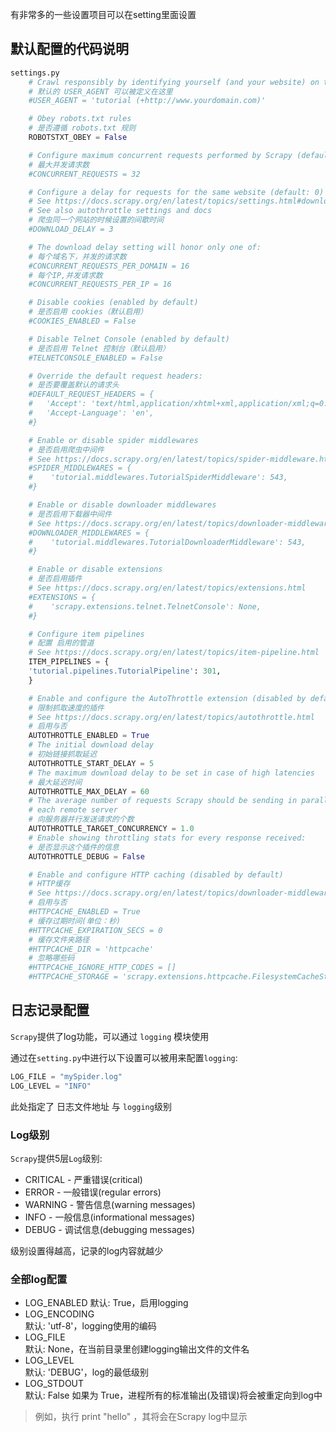 有非常多的一些设置项目可以在setting里面设置  

## 默认配置的代码说明  
~~~python
settings.py
    # Crawl responsibly by identifying yourself (and your website) on the user-agent
    # 默认的 USER_AGENT 可以被定义在这里
    #USER_AGENT = 'tutorial (+http://www.yourdomain.com)'

    # Obey robots.txt rules
    # 是否遵循 robots.txt 规则
    ROBOTSTXT_OBEY = False

    # Configure maximum concurrent requests performed by Scrapy (default: 16)
    # 最大并发请求数
    #CONCURRENT_REQUESTS = 32

    # Configure a delay for requests for the same website (default: 0)
    # See https://docs.scrapy.org/en/latest/topics/settings.html#download-delay
    # See also autothrottle settings and docs
    # 爬虫同一个网站的时候设置的间歇时间
    #DOWNLOAD_DELAY = 3

    # The download delay setting will honor only one of:
    # 每个域名下，并发的请求数
    #CONCURRENT_REQUESTS_PER_DOMAIN = 16
    # 每个IP,并发请求数
    #CONCURRENT_REQUESTS_PER_IP = 16

    # Disable cookies (enabled by default)
    # 是否启用 cookies（默认启用）
    #COOKIES_ENABLED = False

    # Disable Telnet Console (enabled by default)
    # 是否启用 Telnet 控制台（默认启用）
    #TELNETCONSOLE_ENABLED = False

    # Override the default request headers:
    # 是否要覆盖默认的请求头
    #DEFAULT_REQUEST_HEADERS = {
    #   'Accept': 'text/html,application/xhtml+xml,application/xml;q=0.9,*/*;q=0.8',
    #   'Accept-Language': 'en',
    #}

    # Enable or disable spider middlewares
    # 是否启用爬虫中间件
    # See https://docs.scrapy.org/en/latest/topics/spider-middleware.html
    #SPIDER_MIDDLEWARES = {
    #    'tutorial.middlewares.TutorialSpiderMiddleware': 543,
    #}

    # Enable or disable downloader middlewares
    # 是否启用下载器中间件
    # See https://docs.scrapy.org/en/latest/topics/downloader-middleware.html
    #DOWNLOADER_MIDDLEWARES = {
    #    'tutorial.middlewares.TutorialDownloaderMiddleware': 543,
    #}

    # Enable or disable extensions
    # 是否启用插件
    # See https://docs.scrapy.org/en/latest/topics/extensions.html
    #EXTENSIONS = {
    #    'scrapy.extensions.telnet.TelnetConsole': None,
    #}

    # Configure item pipelines
    # 配置 启用的管道
    # See https://docs.scrapy.org/en/latest/topics/item-pipeline.html
    ITEM_PIPELINES = {
    'tutorial.pipelines.TutorialPipeline': 301,
    }

    # Enable and configure the AutoThrottle extension (disabled by default)
    # 限制抓取速度的插件
    # See https://docs.scrapy.org/en/latest/topics/autothrottle.html
    # 启用与否
    AUTOTHROTTLE_ENABLED = True
    # The initial download delay
    # 初始链接抓取延迟
    AUTOTHROTTLE_START_DELAY = 5
    # The maximum download delay to be set in case of high latencies
    # 最大延迟时间
    AUTOTHROTTLE_MAX_DELAY = 60
    # The average number of requests Scrapy should be sending in parallel to
    # each remote server
    # 向服务器并行发送请求的个数
    AUTOTHROTTLE_TARGET_CONCURRENCY = 1.0
    # Enable showing throttling stats for every response received:
    # 是否显示这个插件的信息
    AUTOTHROTTLE_DEBUG = False

    # Enable and configure HTTP caching (disabled by default)
    # HTTP缓存
    # See https://docs.scrapy.org/en/latest/topics/downloader-middleware.html#httpcache-middleware-settings
    # 启用与否
    #HTTPCACHE_ENABLED = True
    # 缓存过期时间(单位：秒)
    #HTTPCACHE_EXPIRATION_SECS = 0
    # 缓存文件夹路径
    #HTTPCACHE_DIR = 'httpcache'
    # 忽略哪些码
    #HTTPCACHE_IGNORE_HTTP_CODES = []
    #HTTPCACHE_STORAGE = 'scrapy.extensions.httpcache.FilesystemCacheStorage'
~~~

## 日志记录配置  
`Scrapy`提供了log功能，可以通过 `logging` 模块使用  

通过在`setting.py`中进行以下设置可以被用来配置`logging`:  
~~~python
LOG_FILE = "mySpider.log"
LOG_LEVEL = "INFO"
~~~
此处指定了 日志文件地址 与 `logging`级别  

### Log级别
`Scrapy`提供5层`Log`级别:
* CRITICAL - 严重错误(critical)
* ERROR - 一般错误(regular errors)
* WARNING - 警告信息(warning messages)
* INFO - 一般信息(informational messages)
* DEBUG - 调试信息(debugging messages)

级别设置得越高，记录的log内容就越少  


### 全部log配置  
* LOG_ENABLED 
默认: True，启用logging  
* LOG_ENCODING  
默认: 'utf-8'，logging使用的编码
* LOG_FILE  
默认: None，在当前目录里创建logging输出文件的文件名  
* LOG_LEVEL  
默认: 'DEBUG'，log的最低级别  
* LOG_STDOUT  
默认: False 如果为 True，进程所有的标准输出(及错误)将会被重定向到log中  
>例如，执行 print "hello" ，其将会在Scrapy log中显示

